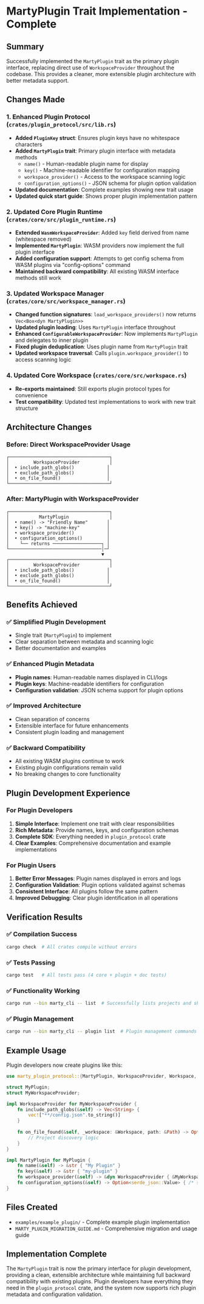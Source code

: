 # MartyPlugin Trait Implementation - Complete

## Summary

Successfully implemented the `MartyPlugin` trait as the primary plugin interface, replacing direct use of `WorkspaceProvider` throughout the codebase. This provides a cleaner, more extensible plugin architecture with better metadata support.

## Changes Made

### 1. Enhanced Plugin Protocol (`crates/plugin_protocol/src/lib.rs`)
- **Added `PluginKey` struct**: Ensures plugin keys have no whitespace characters
- **Added `MartyPlugin` trait**: Primary plugin interface with metadata methods
  - `name()` - Human-readable plugin name for display
  - `key()` - Machine-readable identifier for configuration mapping
  - `workspace_provider()` - Access to the workspace scanning logic
  - `configuration_options()` - JSON schema for plugin option validation
- **Updated documentation**: Complete examples showing new trait usage
- **Updated quick start guide**: Shows proper plugin implementation pattern

### 2. Updated Core Plugin Runtime (`crates/core/src/plugin_runtime.rs`)
- **Extended `WasmWorkspaceProvider`**: Added `key` field derived from name (whitespace removed)
- **Implemented `MartyPlugin`**: WASM providers now implement the full plugin interface
- **Added configuration support**: Attempts to get config schema from WASM plugins via "config-options" command
- **Maintained backward compatibility**: All existing WASM interface methods still work

### 3. Updated Workspace Manager (`crates/core/src/workspace_manager.rs`)
- **Changed function signatures**: `load_workspace_providers()` now returns `Vec<Box<dyn MartyPlugin>>`
- **Updated plugin loading**: Uses `MartyPlugin` interface throughout
- **Enhanced `ConfigurableWorkspaceProvider`**: Now implements `MartyPlugin` and delegates to inner plugin
- **Fixed plugin deduplication**: Uses plugin name from `MartyPlugin` trait
- **Updated workspace traversal**: Calls `plugin.workspace_provider()` to access scanning logic

### 4. Updated Core Workspace (`crates/core/src/workspace.rs`)
- **Re-exports maintained**: Still exports plugin protocol types for convenience
- **Test compatibility**: Updated test implementations to work with new trait structure

## Architecture Changes

### Before: Direct WorkspaceProvider Usage
```
┌─────────────────────────────────────┐
│         WorkspaceProvider           │
│  • include_path_globs()            │
│  • exclude_path_globs()            │  
│  • on_file_found()                 │
└─────────────────────────────────────┘
```

### After: MartyPlugin with WorkspaceProvider
```
┌─────────────────────────────────────┐
│           MartyPlugin               │
│  • name() -> "Friendly Name"       │
│  • key() -> "machine-key"          │
│  • workspace_provider()            │
│  • configuration_options()         │
│    └── returns ──────────────────┐ │
└──────────────────────────────────│─┘
                                   ▼
┌─────────────────────────────────────┐
│         WorkspaceProvider           │
│  • include_path_globs()            │
│  • exclude_path_globs()            │
│  • on_file_found()                 │
└─────────────────────────────────────┘
```

## Benefits Achieved

### ✅ **Simplified Plugin Development**
- Single trait (`MartyPlugin`) to implement
- Clear separation between metadata and scanning logic
- Better documentation and examples

### ✅ **Enhanced Plugin Metadata**
- **Plugin names**: Human-readable names displayed in CLI/logs
- **Plugin keys**: Machine-readable identifiers for configuration
- **Configuration validation**: JSON schema support for plugin options

### ✅ **Improved Architecture**
- Clean separation of concerns
- Extensible interface for future enhancements
- Consistent plugin loading and management

### ✅ **Backward Compatibility**
- All existing WASM plugins continue to work
- Existing plugin configurations remain valid
- No breaking changes to core functionality

## Plugin Development Experience

### For Plugin Developers
1. **Simple Interface**: Implement one trait with clear responsibilities
2. **Rich Metadata**: Provide names, keys, and configuration schemas
3. **Complete SDK**: Everything needed in `plugin_protocol` crate
4. **Clear Examples**: Comprehensive documentation and example implementations

### For Plugin Users
1. **Better Error Messages**: Plugin names displayed in errors and logs
2. **Configuration Validation**: Plugin options validated against schemas
3. **Consistent Interface**: All plugins follow the same pattern
4. **Improved Debugging**: Clear plugin identification in all operations

## Verification Results

### ✅ Compilation Success
```bash
cargo check  # All crates compile without errors
```

### ✅ Tests Passing  
```bash
cargo test   # All tests pass (4 core + plugin + doc tests)
```

### ✅ Functionality Working
```bash
cargo run --bin marty_cli -- list  # Successfully lists projects and shows plugin errors
```

### ✅ Plugin Management
```bash 
cargo run --bin marty_cli -- plugin list  # Plugin management commands functional
```

## Example Usage

Plugin developers now create plugins like this:

```rust
use marty_plugin_protocol::{MartyPlugin, WorkspaceProvider, Workspace, InferredProject};

struct MyPlugin;
struct MyWorkspaceProvider;

impl WorkspaceProvider for MyWorkspaceProvider {
    fn include_path_globs(&self) -> Vec<String> {
        vec!["**/config.json".to_string()]
    }
    
    fn on_file_found(&self, _workspace: &Workspace, path: &Path) -> Option<InferredProject> {
        // Project discovery logic
    }
}

impl MartyPlugin for MyPlugin {
    fn name(&self) -> &str { "My Plugin" }
    fn key(&self) -> &str { "my-plugin" }
    fn workspace_provider(&self) -> &dyn WorkspaceProvider { &MyWorkspaceProvider }
    fn configuration_options(&self) -> Option<serde_json::Value> { /* schema */ }
}
```

## Files Created

- `examples/example_plugin/` - Complete example plugin implementation
- `MARTY_PLUGIN_MIGRATION_GUIDE.md` - Comprehensive migration and usage guide

## Implementation Complete

The `MartyPlugin` trait is now the primary interface for plugin development, providing a clean, extensible architecture while maintaining full backward compatibility with existing plugins. Plugin developers have everything they need in the `plugin_protocol` crate, and the system now supports rich plugin metadata and configuration validation.